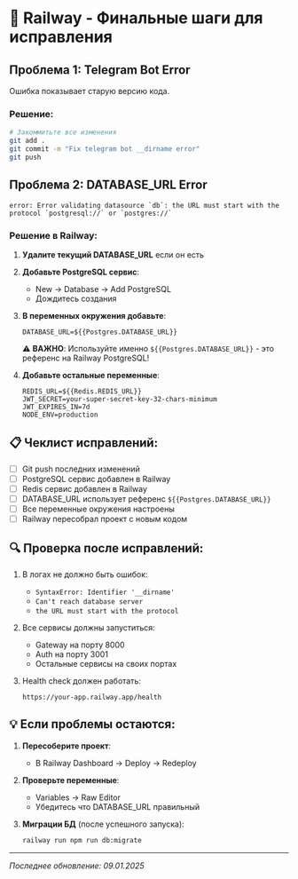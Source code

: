# 🚨 Railway - Финальные шаги для исправления

## Проблема 1: Telegram Bot Error
Ошибка показывает старую версию кода. 

### Решение:
```bash
# Закоммитьте все изменения
git add .
git commit -m "Fix telegram bot __dirname error"
git push
```

## Проблема 2: DATABASE_URL Error
```
error: Error validating datasource `db`: the URL must start with the protocol `postgresql://` or `postgres://`
```

### Решение в Railway:

1. **Удалите текущий DATABASE_URL** если он есть

2. **Добавьте PostgreSQL сервис**:
   - New → Database → Add PostgreSQL
   - Дождитесь создания

3. **В переменных окружения добавьте**:
   ```
   DATABASE_URL=${{Postgres.DATABASE_URL}}
   ```
   
   ⚠️ **ВАЖНО**: Используйте именно `${{Postgres.DATABASE_URL}}` - это референс на Railway PostgreSQL!

4. **Добавьте остальные переменные**:
   ```
   REDIS_URL=${{Redis.REDIS_URL}}
   JWT_SECRET=your-super-secret-key-32-chars-minimum
   JWT_EXPIRES_IN=7d
   NODE_ENV=production
   ```

## 📋 Чеклист исправлений:

- [ ] Git push последних изменений
- [ ] PostgreSQL сервис добавлен в Railway
- [ ] Redis сервис добавлен в Railway  
- [ ] DATABASE_URL использует референс `${{Postgres.DATABASE_URL}}`
- [ ] Все переменные окружения настроены
- [ ] Railway пересобрал проект с новым кодом

## 🔍 Проверка после исправлений:

1. В логах не должно быть ошибок:
   - `SyntaxError: Identifier '__dirname'`
   - `Can't reach database server`
   - `the URL must start with the protocol`

2. Все сервисы должны запуститься:
   - Gateway на порту 8000
   - Auth на порту 3001
   - Остальные сервисы на своих портах

3. Health check должен работать:
   ```
   https://your-app.railway.app/health
   ```

## 💡 Если проблемы остаются:

1. **Пересоберите проект**:
   - В Railway Dashboard → Deploy → Redeploy

2. **Проверьте переменные**:
   - Variables → Raw Editor
   - Убедитесь что DATABASE_URL правильный

3. **Миграции БД** (после успешного запуска):
   ```bash
   railway run npm run db:migrate
   ```

---
*Последнее обновление: 09.01.2025*
